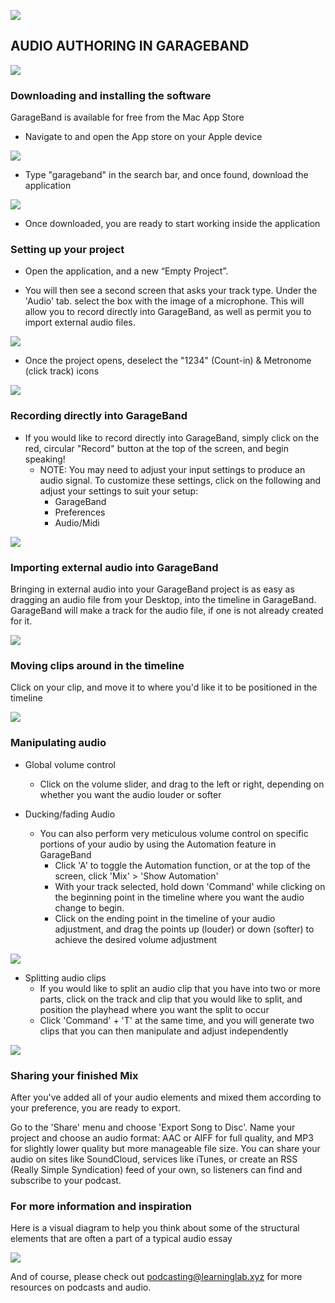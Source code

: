 ![](https://www.howtogeek.com/thumbcache/2/200/854acf3ec87c904f1f6f4c7b34b7aed8/wp-content/uploads/2020/06/garageband_logo_featured.png)

## AUDIO AUTHORING IN GARAGEBAND

![](https://multimedia.journalism.berkeley.edu/wp-content/uploads/garage_band-main_1.jpg)

### Downloading and installing the software

GarageBand is available for free from the Mac App Store
* Navigate to and open the App store on your Apple device

![](https://files.slack.com/files-pri/T0HTW3H0V-F01CVQGQAKT/screen_shot_2020-10-13_at_10.44.06_am.png?pub_secret=180bf5abd7)

* Type "garageband" in the search bar, and once found, download the application

![](https://files.slack.com/files-pri/T0HTW3H0V-F01D71FJJRW/screen_shot_2020-10-13_at_10.47.34_am.png?pub_secret=4d59d02ffb)

* Once downloaded, you are ready to start working inside the application

### Setting up your project

* Open the application, and a new “Empty Project”.

* You will then see a second screen that asks your track type. Under the 'Audio' tab. select the box with the image of a microphone. This will allow you to record directly into GarageBand, as well as permit you to import external audio files.

![](https://files.slack.com/files-pri/T0HTW3H0V-F01CHKA7T35/screen_shot_2020-10-13_at_12.01.35_pm.png?pub_secret=ac2c6cebbe)

* Once the project opens, deselect the "1234" (Count-in) & Metronome (click track) icons

![](https://files.slack.com/files-pri/T0HTW3H0V-F01CHDZJ7NE/screenflow_001.gif?pub_secret=c2ff800a10)

### Recording directly into GarageBand

* If you would like to record directly into GarageBand, simply click on the red, circular "Record" button at the top of the screen, and begin speaking!
  * NOTE: You may need to adjust your input settings to produce an audio signal. To customize these settings, click on the following and adjust your settings to suit your setup:
    * GarageBand
    * Preferences
    * Audio/Midi

![](https://files.slack.com/files-pri/T0HTW3H0V-F01CAQPKTRU/screenflow_002.gif?pub_secret=28b68c545e)

### Importing external audio into GarageBand

Bringing in external audio into your GarageBand project is as easy as dragging an audio file from your Desktop, into the timeline in GarageBand. GarageBand will make a track for the audio file, if one is not already created for it.

![](https://files.slack.com/files-pri/T0HTW3H0V-F01CHHNBVHQ/screenflow_003.gif?pub_secret=d0c2bd9383)

### Moving clips around in the timeline

Click on your clip, and move it to where you'd like it to be positioned in the timeline

![](https://files.slack.com/files-pri/T0HTW3H0V-F01D7E6NYLQ/screenflow_004.gif?pub_secret=c5e2bda1f4)


### Manipulating audio

* Global volume control
  * Click on the volume slider, and drag to the left or right, depending on whether you want the audio louder or softer

* Ducking/fading Audio
  * You can also perform very meticulous volume control on specific portions of your audio by using the Automation feature in GarageBand
    * Click 'A' to toggle the Automation function, or at the top of the screen, click 'Mix' > 'Show Automation'
    * With your track selected, hold down 'Command' while clicking on the beginning point in the timeline where you want the audio change to begin.
    * Click on the ending point in the timeline of your audio adjustment, and drag the points up (louder) or down (softer) to achieve the desired volume adjustment

![](https://files.slack.com/files-pri/T0HTW3H0V-F01CW8LNHFB/screenflow_005.gif?pub_secret=e51d22a3f4)

* Splitting audio clips
  * If you would like to split an audio clip that you have into two or more parts, click on the track and clip that you would like to split, and position the playhead where you want the split to occur
  * Click 'Command' + 'T' at the same time, and you will generate two clips that you can then manipulate and adjust independently

![](https://files.slack.com/files-pri/T0HTW3H0V-F01CHSLPXJ7/screenflow_006.gif?pub_secret=f83b48b489)

### Sharing your finished Mix

After you've added all of your audio elements and mixed them according to your preference, you are ready to export.

Go to the 'Share' menu and choose 'Export Song to Disc'. Name your project and choose an audio format: AAC or AIFF for full quality, and MP3 for slightly lower quality but more manageable file size. You can share your audio on sites like SoundCloud, services like iTunes, or create an RSS (Really Simple Syndication) feed of your own, so listeners can find and subscribe to your podcast.

### For more information and inspiration

Here is a visual diagram to help you think about some of the structural elements that are often a part of a typical audio essay

![](https://files.slack.com/files-pri/T0HTW3H0V-F01CHLMKWKU/screen_shot_2020-10-13_at_1.28.06_pm.png?pub_secret=b0d84c4cb5)

And of course, please check out [podcasting@learninglab.xyz](https://sites.google.com/g.harvard.edu/ll-podcasting) for more resources on podcasts and audio.
